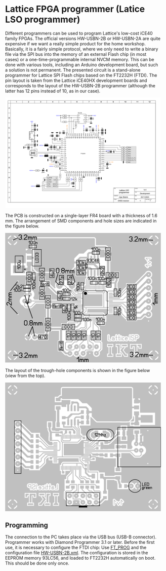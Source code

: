 # Lattice FPGA programmer (Latice LSO programmer)
Different programmers can be used to program Lattice's low-cost iCE40 family FPGAs. The official versions HW-USBN-2B or HW-USBN-2A are quite expensive if we want a really simple product for the home workshop. Basically, it is a fairly simple protocol, where we only need to write a binary file via the SPI bus into the memory of an external Flash chip (in most cases) or a one-time-programmable internal NVCM memory. This can be done with various tools, including an Arduino development board, but such a solution is not permanent. The presented circuit is a stand-alone programmer for Lattice SPI Flash chips based on the FT2232H (FTDI). The pin layout is taken from the Lattice iCE40HX development boards and corresponds to the layout of the HW-USBN-2B programmer (although the latter has 12 pins instead of 10, as in our case).

![schematics](schematic_Lattice_LSO_programmer.svg?raw=true "Lattice LSO programmer schematics")

The PCB is constructed on a single-layer FR4 board with a thickness of 1.6 mm. The arrangement of SMD components and hole sizes are indicated in the figure below.

![SMD_placement](component_placement_SMD_Lattice_LSO_programmer.png?raw=true "SMD components placement")

The layout of the trough-hole components is shown in the figure below (view from the top).

![THT_placement](component_placement_THT_Lattice_LSO_programmer.png?raw=true "THT components placement")

## Programming
The connection to the PC takes place via the USB bus (USB-B connector). Programmer works with Diamond Programmer 3.1 or later. Before the first use, it is necessary to configure the FTDI chip: Use [FT_PROG](https://ftdichip.com/utilities/#ft_prog) and the configuration file [HW-USBN-2B.xml](HW-USBN-2B.xml). The configuration is stored in the EEPROM memory 93LC56, and loaded to FT2232H automatically on boot. This should be done only once.